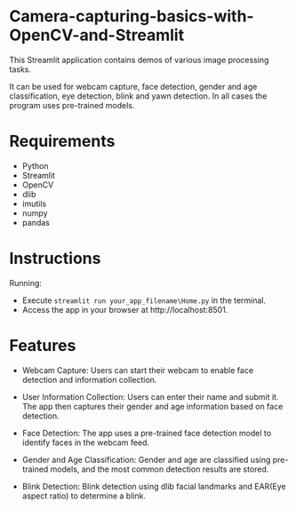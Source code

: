 # Camera-capturing-basics-with-OpenCV-and-Streamlit

This Streamlit application contains demos of various image processing tasks.

It can be used for webcam capture, face detection, gender and age classification, eye detection, blink and yawn detection. In all cases the program uses pre-trained models.

# Requirements
- Python
- Streamlit
- OpenCV
- dlib
- imutils
- numpy
- pandas

# Instructions
Running:
  - Execute `streamlit run your_app_filename\Home.py` in the terminal.
  - Access the app in your browser at http://localhost:8501.


# Features
- Webcam Capture: Users can start their webcam to enable face detection and information collection.

- User Information Collection: Users can enter their name and submit it. The app then captures their gender and age information based on face detection.

- Face Detection: The app uses a pre-trained face detection model to identify faces in the webcam feed.

- Gender and Age Classification: Gender and age are classified using pre-trained models, and the most common detection results are stored.

- Blink Detection: Blink detection using dlib facial landmarks and EAR(Eye aspect ratio) to determine a blink.


